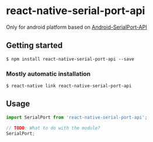 # react-native-serial-port-api

Only for android platform based on [Android-SerialPort-API](https://github.com/licheedev/Android-SerialPort-API)

## Getting started

`$ npm install react-native-serial-port-api --save`

### Mostly automatic installation

`$ react-native link react-native-serial-port-api`

## Usage
```javascript
import SerialPort from 'react-native-serial-port-api';

// TODO: What to do with the module?
SerialPort;
```
